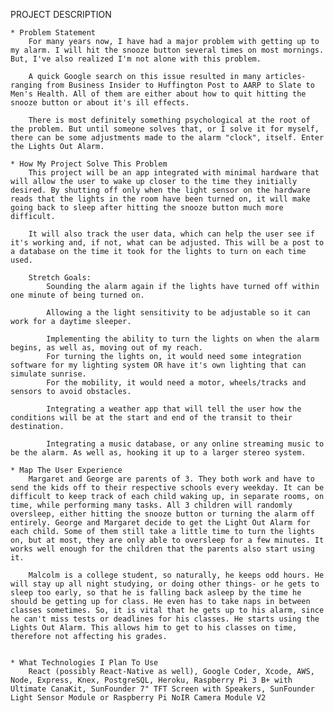 PROJECT DESCRIPTION

    * Problem Statement
        For many years now, I have had a major problem with getting up to my alarm. I will hit the snooze button several times on most mornings. But, I've also realized I'm not alone with this problem.

        A quick Google search on this issue resulted in many articles- ranging from Business Insider to Huffington Post to AARP to Slate to Men's Health. All of them are either about how to quit hitting the snooze button or about it's ill effects.

        There is most definitely something psychological at the root of the problem. But until someone solves that, or I solve it for myself, there can be some adjustments made to the alarm "clock", itself. Enter the Lights Out Alarm.

    * How My Project Solve This Problem
        This project will be an app integrated with minimal hardware that will allow the user to wake up closer to the time they initially desired. By shutting off only when the light sensor on the hardware reads that the lights in the room have been turned on, it will make going back to sleep after hitting the snooze button much more difficult.

        It will also track the user data, which can help the user see if it's working and, if not, what can be adjusted. This will be a post to a database on the time it took for the lights to turn on each time used.

        Stretch Goals:
            Sounding the alarm again if the lights have turned off within one minute of being turned on.

            Allowing a the light sensitivity to be adjustable so it can work for a daytime sleeper.

            Implementing the ability to turn the lights on when the alarm begins, as well as, moving out of my reach. 
            For turning the lights on, it would need some integration software for my lighting system OR have it's own lighting that can simulate sunrise.
            For the mobility, it would need a motor, wheels/tracks and sensors to avoid obstacles.

            Integrating a weather app that will tell the user how the conditions will be at the start and end of the transit to their destination.

            Integrating a music database, or any online streaming music to be the alarm. As well as, hooking it up to a larger stereo system.

    * Map The User Experience
        Margaret and George are parents of 3. They both work and have to send the kids off to their respective schools every weekday. It can be difficult to keep track of each child waking up, in separate rooms, on time, while performing many tasks. All 3 children will randomly oversleep, either hitting the snooze button or turning the alarm off entirely. George and Margaret decide to get the Light Out Alarm for each child. Some of them still take a little time to turn the lights on, but at most, they are only able to oversleep for a few minutes. It works well enough for the children that the parents also start using it.

        Malcolm is a college student, so naturally, he keeps odd hours. He will stay up all night studying, or doing other things- or he gets to sleep too early, so that he is falling back asleep by the time he should be getting up for class. He even has to take naps in between classes sometimes. So, it is vital that he gets up to his alarm, since he can't miss tests or deadlines for his classes. He starts using the Lights Out Alarm. This allows him to get to his classes on time, therefore not affecting his grades. 


    * What Technologies I Plan To Use
        React (possibly React-Native as well), Google Coder, Xcode, AWS, Node, Express, Knex, PostgreSQL, Heroku, Raspberry Pi 3 B+ with Ultimate CanaKit, SunFounder 7" TFT Screen with Speakers, SunFounder Light Sensor Module or Raspberry Pi NoIR Camera Module V2